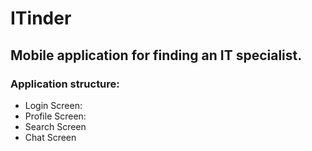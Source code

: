 # ITinder
## Mobile application for finding an IT specialist.
### Application structure:
* Login Screen:
* Profile Screen:
* Search Screen
* Chat Screen
